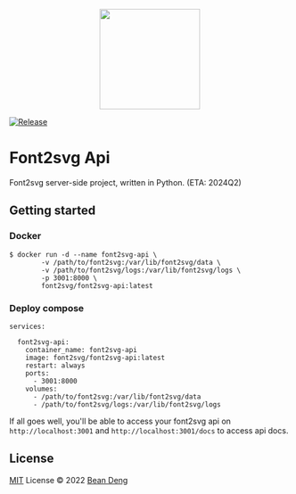 <p align="center">
  <img width="180px" src="https://github.com/font2svg/font2svg/assets/1836701/bf958bc8-e375-4c09-9cb9-d7462d217dbc" />
</p>

[![Release](https://github.com/font2svg/font2svg-api/actions/workflows/release.yml/badge.svg?branch=main)](https://github.com/font2svg/font2svg-api/actions/workflows/release.yml)

# Font2svg Api

Font2svg server-side project, written in Python. (ETA: 2024Q2)

## Getting started

### Docker

```
$ docker run -d --name font2svg-api \
        -v /path/to/font2svg:/var/lib/font2svg/data \
        -v /path/to/font2svg/logs:/var/lib/font2svg/logs \
        -p 3001:8000 \
        font2svg/font2svg-api:latest
```

### Deploy compose

```
services:

  font2svg-api:
    container_name: font2svg-api
    image: font2svg/font2svg-api:latest
    restart: always
    ports:
      - 3001:8000
    volumes:
      - /path/to/font2svg:/var/lib/font2svg/data
      - /path/to/font2svg/logs:/var/lib/font2svg/logs
```

If all goes well, you'll be able to access your font2svg api on `http://localhost:3001` and `http://localhost:3001/docs` to access api docs.

## License

[MIT](https://github.com/font2svg/font2svg-api/blob/main/LICENSE) License © 2022 [Bean Deng](https://github.com/HADB)

